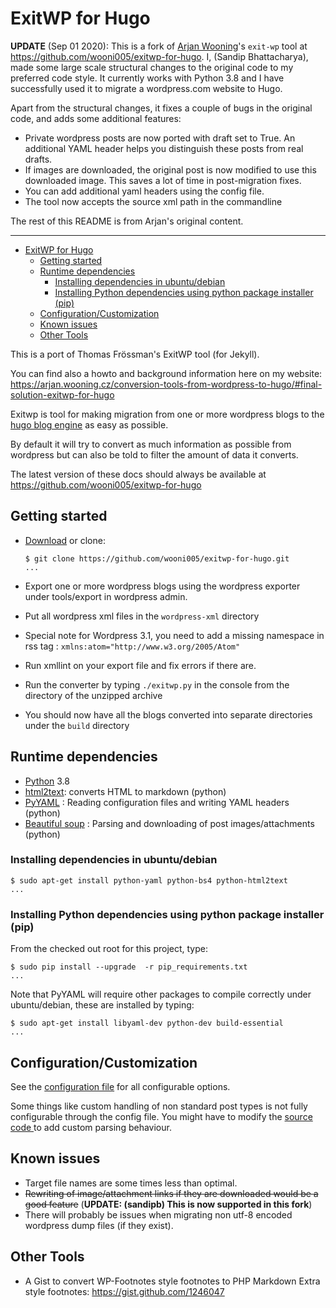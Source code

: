 # ExitWP for Hugo

**UPDATE** (Sep 01 2020): This is a fork of [Arjan
Wooning](https://arjan.wooning.cz/conversion-tools-from-wordpress-to-hugo/)'s
`exit-wp` tool at https://github.com/wooni005/exitwp-for-hugo. I, (Sandip
Bhattacharya), made some large scale structural changes to the original code to
my preferred code style. It currently works with Python 3.8 and I have
successfully used it to migrate a wordpress.com website to Hugo.

Apart from the structural changes, it fixes a couple of bugs in the original
code, and adds some additional features:

- Private wordpress posts are now ported with draft set to True. An additional
  YAML header helps you distinguish these posts from real drafts.
- If images are downloaded, the original post is now modified to use this
  downloaded image. This saves a lot of time in post-migration fixes.
- You can add additional yaml headers using the config file.
- The tool now accepts the source xml path in the commandline

The rest of this README is from Arjan's original content.

---

<!-- TOC -->

- [ExitWP for Hugo](#exitwp-for-hugo)
    - [Getting started](#getting-started)
    - [Runtime dependencies](#runtime-dependencies)
        - [Installing dependencies in ubuntu/debian](#installing-dependencies-in-ubuntudebian)
        - [Installing Python dependencies using python package installer (pip)](#installing-python-dependencies-using-python-package-installer-pip)
    - [Configuration/Customization](#configurationcustomization)
    - [Known issues](#known-issues)
    - [Other Tools](#other-tools)

<!-- /TOC -->

This is a port of Thomas Frössman's ExitWP tool (for Jekyll).

You can find also a howto and background information here on my website:
https://arjan.wooning.cz/conversion-tools-from-wordpress-to-hugo/#final-solution-exitwp-for-hugo

Exitwp is tool for making migration from one or more wordpress blogs to the
[hugo blog engine](https://gohugo.io/) as easy as possible.

By default it will try to convert as much information as possible from wordpress
but can also be told to filter the amount of data it converts.

The latest version of these docs should always be available at
https://github.com/wooni005/exitwp-for-hugo

## Getting started

- [Download](https://github.com/wooni005/exitwp-for-hugo/zipball/master) or
  clone:

   ```console
   $ git clone https://github.com/wooni005/exitwp-for-hugo.git
   ...
   ```

- Export one or more wordpress blogs using the wordpress exporter under
  tools/export in wordpress admin.
- Put all wordpress xml files in the `wordpress-xml` directory
- Special note for Wordpress 3.1, you need to add a missing namespace in rss tag
  : `xmlns:atom="http://www.w3.org/2005/Atom"`
- Run xmllint on your export file and fix errors if there are.
- Run the converter by typing `./exitwp.py` in the console from the directory of
  the unzipped archive
- You should now have all the blogs converted into separate directories under
  the `build` directory

## Runtime dependencies

- [Python](http://python.org/) 3.8
- [html2text](http://www.aaronsw.com/2002/html2text/):  converts HTML to markdown (python)
- [PyYAML](http://pyyaml.org/wiki/PyYAML) : Reading configuration files and writing YAML headers (python)
- [Beautiful soup](http://www.crummy.com/software/BeautifulSoup/) : Parsing and downloading of post images/attachments (python)

### Installing dependencies in ubuntu/debian

```console
$ sudo apt-get install python-yaml python-bs4 python-html2text
...
```

### Installing Python dependencies using python package installer (pip)

From the checked out root for this project, type:

```console
$ sudo pip install --upgrade  -r pip_requirements.txt
...
```

Note that PyYAML will require other packages to compile correctly under
ubuntu/debian, these are installed by typing:

```console
$ sudo apt-get install libyaml-dev python-dev build-essential
...
```

## Configuration/Customization

See the [configuration
file](https://github.com/wooni005/exitwp-for-hugo/blob/master/config.yaml) for
all configurable options.

Some things like custom handling of non standard post types is not fully
configurable through the config file. You might have to modify the [source code
](https://github.com/wooni005/exitwp-for-hugo/blob/master/exitwp.py) to add
custom parsing behaviour.

## Known issues

- Target file names are some times less than optimal.
- ~~Rewriting of image/attachment links if they are downloaded would be a good feature~~ (**UPDATE: (sandipb) This is now supported in this fork**)
- There will probably be issues when migrating non utf-8 encoded wordpress dump
  files (if they exist).

## Other Tools

- A Gist to convert WP-Footnotes style footnotes to PHP Markdown Extra style
  footnotes: https://gist.github.com/1246047

